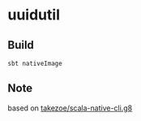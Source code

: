 # uuidutil

## Build

`sbt nativeImage`

## Note

based on [takezoe/scala-native-cli.g8](https://github.com/takezoe/scala-native-cli.g8)
